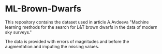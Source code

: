 # ML-Brown-Dwarfs
This repository contains the dataset used in article A.Avdeeva "Machine learning methods for the search for L&amp;T brown dwarfs in the data of modern sky surveys." 

The data is provided with errors of magnitudes and before the augmentation and imputing the missing values.
